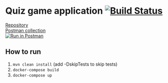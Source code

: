 # Quiz game application [![Build Status](https://travis-ci.org/stellaselena/quizExam.svg?branch=master)](https://travis-ci.org/stellaselena/quizExam)

[Repository](https://github.com/stellaselena/quizExam)  
[Postman collection](https://www.getpostman.com/collections/0c72dac72387d2959600)  
[![Run in Postman](https://run.pstmn.io/button.svg)](https://app.getpostman.com/run-collection/0c72dac72387d2959600)
## How to run 
1. `mvn clean install` (add -DskipTests to skip tests)  
2. `docker-compose build`  
3. `docker-compose up`  
